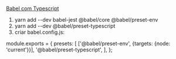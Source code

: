 [Babel com Typescript](https://jestjs.io/docs/getting-started#using-typescript)

1. yarn add --dev babel-jest @babel/core @babel/preset-env
2. yarn add --dev @babel/preset-typescript
3. criar babel.config.js:

module.exports = {
  presets: [
    ['@babel/preset-env', {targets: {node: 'current'}}],
    '@babel/preset-typescript',
  ],
};